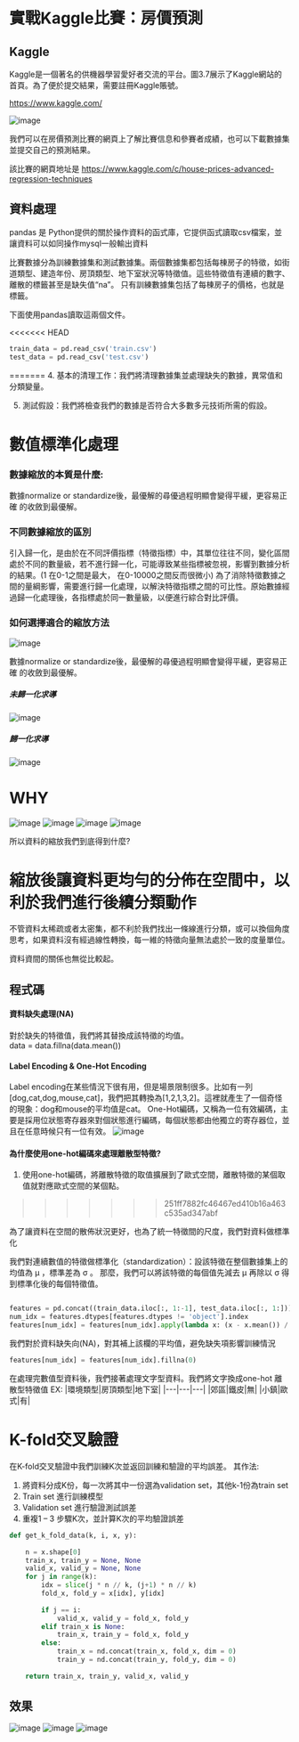 # 實戰Kaggle比賽：房價預測


## Kaggle
Kaggle是一個著名的供機器學習愛好者交流的平台。圖3.7展示了Kaggle網站的首頁。為了便於提交結果，需要註冊Kaggle賬號。

https://www.kaggle.com/

![image](https://github.com/rockuass1235/deep-learning/blob/master/images/kaggle.png)

我們可以在房價預測比賽的網頁上了解比賽信息和參賽者成績，也可以下載數據集並提交自己的預測結果。

該比賽的網頁地址是 https://www.kaggle.com/c/house-prices-advanced-regression-techniques



## 資料處理

pandas 是 Python提供的關於操作資料的函式庫，它提供函式讀取csv檔案，並讓資料可以如同操作mysql一般輸出資料

比賽數據分為訓練數據集和測試數據集。兩個數據集都包括每棟房子的特徵，如街道類型、建造年份、房頂類型、地下室狀況等特徵值。這些特徵值有連續的數字、離散的標籤甚至是缺失值“na”。
只有訓練數據集包括了每棟房子的價格，也就是標籤。

下面使用pandas讀取這兩個文件。

<<<<<<< HEAD
```Python
train_data = pd.read_csv('train.csv')
test_data = pd.read_csv('test.csv')
```
=======
4. 基本的清理工作：我們將清理數據集並處理缺失的數據，異常值和分類變量。

5. 測試假設：我們將檢查我們的數據是否符合大多數多元技術所需的假設。
#  數值標準化處理

###  數據縮放的本質是什麼:
數據normalize or standardize後，最優解的尋優過程明顯會變得平緩，更容易正確   的收斂到最優解。

###  不同數據縮放的區別
引入歸一化，是由於在不同評價指標（特徵指標）中，其單位往往不同，變化區間處於不同的數量級，若不進行歸一化，可能導致某些指標被忽視，影響到數據分析的結果。(1 在0-1之間是最大， 在0-10000之間反而很微小)
為了消除特徵數據之間的量綱影響，需要進行歸一化處理，以解決特徵指標之間的可比性。原始數據經過歸一化處理後，各指標處於同一數量級，以便進行綜合對比評價。

###  如何選擇適合的縮放方法
![image](https://github.com/rockuass1235/deep-learning/blob/master/images/normalize.png)

數據normalize or standardize後，最優解的尋優過程明顯會變得平緩，更容易正確   的收斂到最優解。
#####   未歸一化求導
![image](https://github.com/rockuass1235/deep-learning/blob/master/images/nonormal.png)
#####   歸一化求導
![image](https://github.com/rockuass1235/deep-learning/blob/master/images/normal.png)
#   WHY
![image](https://github.com/rockuass1235/deep-learning/blob/master/images/%E5%9C%96%E7%89%871.png)
![image](https://github.com/rockuass1235/deep-learning/blob/master/images/%E5%9C%96%E7%89%872.png)
![image](https://github.com/rockuass1235/deep-learning/blob/master/images/%E5%9C%96%E7%89%873.png)
![image](https://github.com/rockuass1235/deep-learning/blob/master/images/%E5%9C%96%E7%89%874.png)

所以資料的縮放我們到底得到什麼? 
# **縮放後讓資料更均勻的分佈在空間中，以利於我們進行後續分類動作**  

不管資料太稀疏或者太密集，都不利於我們找出一條線進行分類，或可以換個角度思考，如果資料沒有經過線性轉換，每一維的特徵向量無法處於一致的度量單位。

資料資間的關係也無從比較起。

##  程式碼
#### 資料缺失處理(NA)
對於缺失的特徵值，我們將其替換成該特徵的均值。<br>
data = data.fillna(data.mean())

#### Label Encoding & One-Hot Encoding
Label encoding在某些情況下很有用，但是場景限制很多。比如有一列[dog,cat,dog,mouse,cat]，我們把其轉換為[1,2,1,3,2]。這裡就產生了一個奇怪的現象：dog和mouse的平均值是cat。
One-Hot編碼，又稱為一位有效編碼，主要是採用位狀態寄存器來對個狀態進行編碼，每個狀態都由他獨立的寄存器位，並且在任意時候只有一位有效。
![image](https://github.com/rockuass1235/deep-learning/blob/master/images/onehot.png)
#### 為什麼使用one-hot編碼來處理離散型特徵?

1. 使用one-hot編碼，將離散特徵的取值擴展到了歐式空間，離散特徵的某個取值就對應歐式空間的某個點。
>>>>>>> 251ff7882fc46467ed410b16a463c535ad347abf

為了讓資料在空間的散佈狀況更好，也為了統一特徵間的尺度，我們對資料做標準化

我們對連續數值的特徵做標準化（standardization）：設該特徵在整個數據集上的均值為 μ ，標準差為 σ 。
那麼，我們可以將該特徵的每個值先減去 μ 再除以 σ 得到標準化後的每個特徵值。

```Python

features = pd.concat((train_data.iloc[:, 1:-1], test_data.iloc[:, 1:]))
num_idx = features.dtypes[features.dtypes != 'object'].index
features[num_idx] = features[num_idx].apply(lambda x: (x - x.mean()) / (x.std()))

```

我們對於資料缺失向(NA)，對其補上該欄的平均值，避免缺失項影響訓練情況

```Python
features[num_idx] = features[num_idx].fillna(0)
```

在處理完數值型資料後，我們接著處理文字型資料。我們將文字換成one-hot 離散型特徵值
EX:
|環境類型|房頂類型|地下室|
|---|---|---|
|郊區|鐵皮|無|
|小鎮|歐式|有|

#   K-fold交叉驗證

在K-fold交叉驗證中我們訓練K次並返回訓練和驗證的平均誤差。
其作法:

1. 將資料分成K份，每一次將其中一份選為validation set，其他k-1份為train set
2. Train set 進行訓練模型
3. Validation set 進行驗證測試誤差
4. 重複1 – 3 步驟K次，並計算K次的平均驗證誤差
```Python
def get_k_fold_data(k, i, x, y):
    
    n = x.shape[0]
    train_x, train_y = None, None
    valid_x, valid_y = None, None
    for j in range(k):
        idx = slice(j * n // k, (j+1) * n // k)
        fold_x, fold_y = x[idx], y[idx]
        
        if j == i:
            valid_x, valid_y = fold_x, fold_y
        elif train_x is None:
            train_x, train_y = fold_x, fold_y
        else:
            train_x = nd.concat(train_x, fold_x, dim = 0)
            train_y = nd.concat(train_y, fold_y, dim = 0)
    
    return train_x, train_y, valid_x, valid_y

```
## 效果
![image](https://github.com/rockuass1235/deep-learning/blob/master/images/fold1.png)
![image](https://github.com/rockuass1235/deep-learning/blob/master/images/fold2.png)
![image](https://github.com/rockuass1235/deep-learning/blob/master/images/fold3.png)
